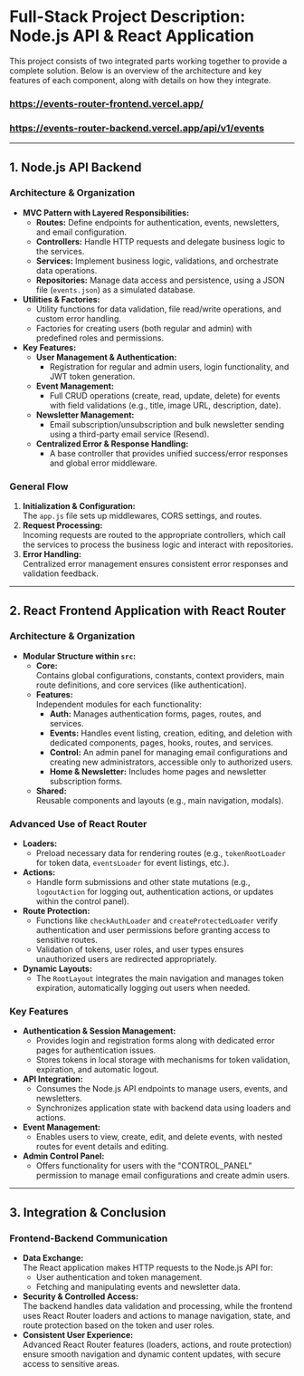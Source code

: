 # Full-Stack Project Description: Node.js API & React Application

This project consists of two integrated parts working together to provide a complete solution. Below is an overview of the architecture and key features of each component, along with details on how they integrate.


### https://events-router-frontend.vercel.app/

### https://events-router-backend.vercel.app/api/v1/events

---

## 1. Node.js API Backend

### Architecture & Organization
- **MVC Pattern with Layered Responsibilities:**
  - **Routes:** Define endpoints for authentication, events, newsletters, and email configuration.
  - **Controllers:** Handle HTTP requests and delegate business logic to the services.
  - **Services:** Implement business logic, validations, and orchestrate data operations.
  - **Repositories:** Manage data access and persistence, using a JSON file (`events.json`) as a simulated database.
- **Utilities & Factories:**
  - Utility functions for data validation, file read/write operations, and custom error handling.
  - Factories for creating users (both regular and admin) with predefined roles and permissions.
- **Key Features:**
  - **User Management & Authentication:**
    - Registration for regular and admin users, login functionality, and JWT token generation.
  - **Event Management:**
    - Full CRUD operations (create, read, update, delete) for events with field validations (e.g., title, image URL, description, date).
  - **Newsletter Management:**
    - Email subscription/unsubscription and bulk newsletter sending using a third-party email service (Resend).
  - **Centralized Error & Response Handling:**
    - A base controller that provides unified success/error responses and global error middleware.

### General Flow
1. **Initialization & Configuration:**  
   The `app.js` file sets up middlewares, CORS settings, and routes.
2. **Request Processing:**  
   Incoming requests are routed to the appropriate controllers, which call the services to process the business logic and interact with repositories.
3. **Error Handling:**  
   Centralized error management ensures consistent error responses and validation feedback.

---

## 2. React Frontend Application with React Router

### Architecture & Organization
- **Modular Structure within `src`:**
  - **Core:**  
    Contains global configurations, constants, context providers, main route definitions, and core services (like authentication).
  - **Features:**  
    Independent modules for each functionality:
    - **Auth:** Manages authentication forms, pages, routes, and services.
    - **Events:** Handles event listing, creation, editing, and deletion with dedicated components, pages, hooks, routes, and services.
    - **Control:** An admin panel for managing email configurations and creating new administrators, accessible only to authorized users.
    - **Home & Newsletter:** Includes home pages and newsletter subscription forms.
  - **Shared:**  
    Reusable components and layouts (e.g., main navigation, modals).

### Advanced Use of React Router
- **Loaders:**  
  - Preload necessary data for rendering routes (e.g., `tokenRootLoader` for token data, `eventsLoader` for event listings, etc.).
- **Actions:**  
  - Handle form submissions and other state mutations (e.g., `logoutAction` for logging out, authentication actions, or updates within the control panel).
- **Route Protection:**  
  - Functions like `checkAuthLoader` and `createProtectedLoader` verify authentication and user permissions before granting access to sensitive routes.
  - Validation of tokens, user roles, and user types ensures unauthorized users are redirected appropriately.
- **Dynamic Layouts:**  
  - The `RootLayout` integrates the main navigation and manages token expiration, automatically logging out users when needed.

### Key Features
- **Authentication & Session Management:**
  - Provides login and registration forms along with dedicated error pages for authentication issues.
  - Stores tokens in local storage with mechanisms for token validation, expiration, and automatic logout.
- **API Integration:**
  - Consumes the Node.js API endpoints to manage users, events, and newsletters.
  - Synchronizes application state with backend data using loaders and actions.
- **Event Management:**
  - Enables users to view, create, edit, and delete events, with nested routes for event details and editing.
- **Admin Control Panel:**
  - Offers functionality for users with the "CONTROL_PANEL" permission to manage email configurations and create admin users.

---

## 3. Integration & Conclusion

### Frontend-Backend Communication
- **Data Exchange:**  
  The React application makes HTTP requests to the Node.js API for:
  - User authentication and token management.
  - Fetching and manipulating events and newsletter data.
- **Security & Controlled Access:**  
  The backend handles data validation and processing, while the frontend uses React Router loaders and actions to manage navigation, state, and route protection based on the token and user roles.
- **Consistent User Experience:**  
  Advanced React Router features (loaders, actions, and route protection) ensure smooth navigation and dynamic content updates, with secure access to sensitive areas.


